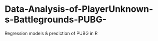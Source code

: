 # Data-Analysis-of-PlayerUnknown-s-Battlegrounds-PUBG-
Regression models &amp; prediction of PUBG in R
